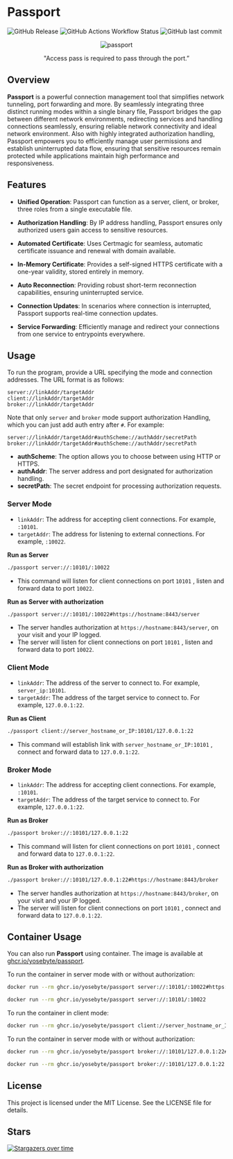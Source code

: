 # **Passport**
![GitHub Release](https://img.shields.io/github/v/release/yosebyte/passport) ![GitHub Actions Workflow Status](https://img.shields.io/github/actions/workflow/status/yosebyte/passport/docker.yml) ![GitHub last commit](https://img.shields.io/github/last-commit/yosebyte/passport)

<div align="center">
  <img src="https://dev.185610.xyz/webd/img/passport.png" alt="passport">
</div>

<p align="center">"Access pass is required to pass through the port.”</p>

## Overview

**Passport** is a powerful connection management tool that simplifies network tunneling, port forwarding and more. By seamlessly integrating three distinct running modes within a single binary file, Passport bridges the gap between different network environments, redirecting services and handling connections seamlessly, ensuring reliable network connectivity and ideal network environment. Also with highly integrated authorization handling, Passport empowers you to efficiently manage user permissions and establish uninterrupted data flow, ensuring that sensitive resources remain protected while applications maintain high performance and responsiveness.

## Features

- **Unified Operation**: Passport can function as a server, client, or broker, three roles from a single executable file.

- **Authorization Handling**: By IP address handling, Passport ensures only authorized users gain access to sensitive resources.

- **Automated Certificate**: Uses Certmagic for seamless, automatic certificate issuance and renewal with domain available.

- **In-Memory Certificate**: Provides a self-signed HTTPS certificate with a one-year validity, stored entirely in memory.

- **Auto Reconnection**: Providing robust short-term reconnection capabilities, ensuring uninterrupted service.

- **Connection Updates**: In scenarios where connection is interrupted, Passport supports real-time connection updates.

- **Service Forwarding**: Efficiently manage and redirect your connections from one service to entrypoints everywhere.

## Usage

To run the program, provide a URL specifying the mode and connection addresses. The URL format is as follows:

```
server://linkAddr/targetAddr
client://linkAddr/targetAddr
broker://linkAddr/targetAddr
```

Note that only `server` and  `broker` mode support authorization Handling, which you can just add auth entry after `#`. For example:

```
server://linkAddr/targetAddr#authScheme://authAddr/secretPath
broker://linkAddr/targetAddr#authScheme://authAddr/secretPath
```

- **authScheme**: The option allows you to choose between using HTTP or HTTPS.
- **authAddr**: The server address and port designated for authorization handling.
- **secretPath**: The secret endpoint for processing authorization requests.

### Server Mode

- `linkAddr`: The address for accepting client connections. For example, `:10101`.
- `targetAddr`: The address for listening to external connections. For example, `:10022`.

**Run as Server**

```bash
./passport server://:10101/:10022
```

- This command will listen for client connections on port `10101` , listen and forward data to port `10022`.

**Run as Server with authorization**

```bash
./passport server://:10101/:10022#https://hostname:8443/server
```

- The server handles authorization at `https://hostname:8443/server`, on your visit and your IP logged.
- The server will listen for client connections on port `10101` , listen and forward data to port `10022`.

### Client Mode

- `linkAddr`: The address of the server to connect to. For example, `server_ip:10101`.
- `targetAddr`: The address of the target service to connect to. For example, `127.0.0.1:22`.

**Run as Client**

```bash
./passport client://server_hostname_or_IP:10101/127.0.0.1:22
```

- This command will establish link with `server_hostname_or_IP:10101` , connect and forward data to `127.0.0.1:22`.

### Broker Mode

- `linkAddr`: The address for accepting client connections. For example, `:10101`.
- `targetAddr`: The address of the target service to connect to. For example, `127.0.0.1:22`.

**Run as Broker**

```bash
./passport broker://:10101/127.0.0.1:22
```

- This command will listen for client connections on port `10101` , connect and forward data to `127.0.0.1:22`.

**Run as Broker with authorization**

```bash
./passport broker://:10101/127.0.0.1:22#https://hostname:8443/broker
```

- The server handles authorization at `https://hostname:8443/broker`, on your visit and your IP logged.
- The server will listen for client connections on port `10101` , connect and forward data to `127.0.0.1:22`.

## Container Usage

You can also run **Passport** using container. The image is available at [ghcr.io/yosebyte/passport](https://ghcr.io/yosebyte/passport).

To run the container in server mode with or without authorization:

```bash
docker run --rm ghcr.io/yosebyte/passport server://:10101/:10022#https://hostname:8443/server
```

```bash
docker run --rm ghcr.io/yosebyte/passport server://:10101/:10022
```

To run the container in client mode:

```bash
docker run --rm ghcr.io/yosebyte/passport client://server_hostname_or_IP:10101/127.0.0.1:22
```

To run the container in server mode with or without authorization:

```bash
docker run --rm ghcr.io/yosebyte/passport broker://:10101/127.0.0.1:22#https://hostname:8443/broker
```

```bash
docker run --rm ghcr.io/yosebyte/passport broker://:10101/127.0.0.1:22
```

## License

This project is licensed under the MIT License. See the LICENSE file for details.

## Stars
[![Stargazers over time](https://starchart.cc/yosebyte/passport.svg?variant=adaptive)](https://starchart.cc/yosebyte/passport)
